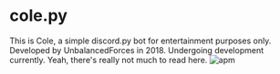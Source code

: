 # cole.py
This is Cole, a simple discord.py bot for entertainment purposes only. Developed by UnbalancedForces in 2018. Undergoing development currently. Yeah, there's really not much to read here.
![apm](https://img.shields.io/apm/dm/vim-mode.svg?style=for-the-badge)
